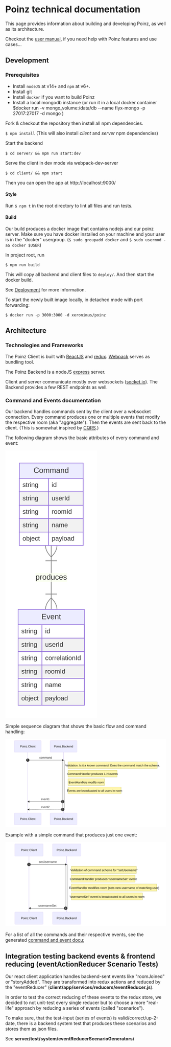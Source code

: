 # Poinz technical documentation

This page provides information about building and developing Poinz, as well as its architecture.

Checkout the [user manual](./manual.md), if you need help with Poinz features and use cases...

## Development

### Prerequisites

* Install `nodeJS` at v14+ and `npm` at v6+.
* Install git
* Install `docker` if you want to build Poinz
* Install a local mongodb instance  (or run it in a local docker container  $docker run -v mongo_volume:/data/db --name flyx-mongo -p 27017:27017 -d mongo )

Fork & checkout the repository then install all npm dependencies.

`$ npm install`  (This will also install *client* and *server* npm dependencies)

Start the backend

`$ cd server/ && npm run start:dev`

Serve the client in dev mode via webpack-dev-server

`$ cd client/ && npm start`

Then you can open the app at http://localhost:9000/

#### Style

Run ```$ npm t``` in the root directory to lint all files and run tests.

#### Build

Our build produces a docker image that contains nodejs and our poinz server.
Make sure you have docker installed on your machine and your user is in the "docker" usergroup. (```$ sudo groupadd docker``` and ```$ sudo usermod -aG docker $USER```)

In project root, run

```
$ npm run build
```

This will copy all backend and client files to `deploy/`.
And then start the docker build.

See [Deployment](/docu/deployment.md) for more information.

To start the newly built image locally, in detached mode with port forwarding:
```
$ docker run -p 3000:3000 -d xeronimus/poinz
```

## Architecture

### Technologies and Frameworks

The Poinz Client is built with [ReactJS](https://facebook.github.io/react/) and [redux](https://github.com/reactjs/redux).
[Webpack](https://webpack.github.io/) serves as bundling tool.

The Poinz Backend is a nodeJS [express](http://expressjs.com/) server.

Client and server communicate mostly over websockets ([socket.io](https://socket.io/)). The Backend provides a few REST endpoints as well.

### Command and Events documentation

Our backend handles commands sent by the client over a websocket connection.
Every command produces one or multiple events that modify the respective room (aka "aggregate").
Then the events are sent back to the client. (This is somewhat inspired by [CQRS](https://martinfowler.com/bliki/CQRS.html).)

The following diagram shows the basic attributes of every command and event:

![command event structure](./diagrams/ermCommandEvent.md-1.svg)


Simple sequence diagram that shows the basic flow and command handling:

![Generic command handling](./diagrams/sequenceCommandHandlingGeneric.md-1.svg)


Example with a simple command that produces just one event:

![Simple example](./diagrams/sequenceCommandHandlingExample.md-1.svg)

For a list of all the commands and their respective events, see the generated [command and event docu](/docu/commandAndEventDocu.md);


## Integration testing backend events & frontend reducing (eventActionReducer Scenario Tests)

Our react client application handles backend-sent events like "roomJoined" or "storyAdded". They are transformed into
redux actions and reduced by the "eventReducer" (**client/app/services/reducers/eventReducer.js**).

In order to test the correct reducing of these events to the redux store, we decided to not unit-test every single
reducer but to choose a more "real-life" approach by reducing a series of events (called "scenarios").

To make sure, that the test-input (series of events) is valid/correct/up-2-date, there is a backend system test that
produces these scenarios and stores them as json files.

See **server/test/system/eventReducerScenarioGenerators/**

